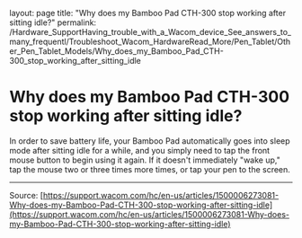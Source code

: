 layout: page
title: "Why does my Bamboo Pad CTH-300 stop working after sitting idle?"
permalink: /Hardware_SupportHaving_trouble_with_a_Wacom_device_See_answers_to_many_frequentl/Troubleshoot_Wacom_HardwareRead_More/Pen_Tablet/Other_Pen_Tablet_Models/Why_does_my_Bamboo_Pad_CTH-300_stop_working_after_sitting_idle

# Why does my Bamboo Pad CTH-300 stop working after sitting idle?

In order to save battery life, your Bamboo Pad automatically goes into sleep mode after sitting idle for a while, and you simply need to tap the front mouse button to begin using it again. If it doesn't immediately "wake up," tap the mouse two or three times more times, or tap your pen to the screen.

---
Source: [https://support.wacom.com/hc/en-us/articles/1500006273081-Why-does-my-Bamboo-Pad-CTH-300-stop-working-after-sitting-idle](https://support.wacom.com/hc/en-us/articles/1500006273081-Why-does-my-Bamboo-Pad-CTH-300-stop-working-after-sitting-idle)
